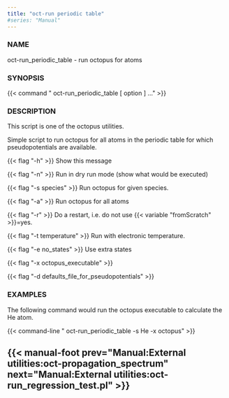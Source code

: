```yaml
---
title: "oct-run periodic table"
#series: "Manual"
---
```



### NAME 
oct-run_periodic_table - run octopus for atoms

### SYNOPSIS 
{{< command  " oct-run_periodic_table [ option ] ..." >}}

### DESCRIPTION 
This script is one of the octopus utilities.

Simple script to run octopus for all atoms in the periodic table for
which pseudopotentials are available.

{{< flag "-h" >}}
Show this message

{{< flag "-n" >}}
Run in dry run mode (show what would be executed)

{{< flag "-s species" >}}
Run octopus for given species.

{{< flag "-a" >}}
Run octopus for all atoms

{{< flag "-r" >}}
Do a restart, i.e. do not use {{< variable "fromScratch" >}}=yes.

{{< flag "-t temperature" >}}
Run with electronic temperature.

{{< flag "-e no_states" >}}
Use extra states

{{< flag "-x octopus_executable" >}}

{{< flag "-d defaults_file_for_pseudopotentials" >}}

### EXAMPLES 
The following command would run the octopus executable to
calculate the He atom.

{{< command-line " oct-run_periodic_table -s He -x octopus" >}}

{{< manual-foot prev="Manual:External utilities:oct-propagation_spectrum" next="Manual:External utilities:oct-run_regression_test.pl" >}}
---------------------------------------------
